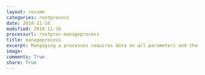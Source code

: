 ```yaml
---
layout: resume
categories: rootprocess
date: 2018-11-16
modified: 2018-11-16
processurl: rootproc-manageprocess
title: manageprocess
excerpt: Mangaging a processes requires data on all parameters and their type and default values
image: 
comments: True
share: True
---
```


